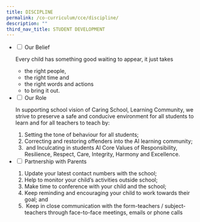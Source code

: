 ```yaml
---
title: DISCIPLINE
permalink: /co-curriculum/cce/discipline/
description: ""
third_nav_title: STUDENT DEVELOPMENT
---
```

<ul class="jekyllcodex_accordion">
<li><input id="accordion1" type="checkbox" /> <label for="accordion1">Our Belief</label>
<div>
<p>Every child has something good waiting to appear, it just takes</p>
<div>
<ul>
<li>
the right people,
</li>
<li>
the right time and
</li>
<li>
the right words and actions
</li>
<li>
to bring it out.
 </li>
</ul>
</div>
</li>
<li><input id="accordion2" type="checkbox" /> <label for="accordion2">Our Role</label>
<div>
<p>In supporting school vision of Caring School, Learning Community, we strive to preserve a safe and conducive environment for all students to learn and for all teachers to teach by:</p>
<ol>
<li>Setting the tone of behaviour for all students;</li>
<li>Correcting and restoring offenders into the AI learning community;</li>
<li>&nbsp;and&nbsp;Inculcating in students AI Core Values of Responsibility, Resilience, Respect, Care, Integrity, Harmony and Excellence.</li>
</ol>
</div>
</li>
<li><input id="accordion3" type="checkbox" /> <label for="accordion3">Partnership with Parents</label>
<div>
<ol>
<li>Update your latest contact numbers with the school;</li>
<li>Help to monitor your child&rsquo;s activities outside school;</li>
<li>Make time to conference with your child and the school;</li>
<li>Keep reminding and encouraging your child to work towards their goal; and</li>
<li>&nbsp;Keep in close communication with the form-teachers / subject-teachers through face-to-face meetings, emails or phone calls</li>
</ol>
</div>
</li>
</ul>